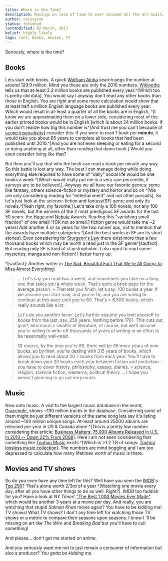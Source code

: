 ```yaml
---
title: Where is the Time?
description: Musings on lack of time to ever consume all the art available
author: rejuvyesh
status: finished
lastmodified: 02 March, 2013
belief: highly likely
tags: rant, books, movies, TV
---
```


Seriously, where is the time?

## Books

Lets start with books. A quick [Wolfram Alpha](http://www.wolframalpha.com/input/?i=Number+of+books+) search pegs the number at around 129.9 million.
Mind you these are only the 2010 numbers. [Wikipedia](http://en.wikipedia.org/wiki/Books_published_per_country_per_year) tells us that at-least 2.2 million books are published every year.^[Which too is pretty old data]. You would say I anyway don't read any other books than those in English. You are right and some more calculation would show that at least half a million English language books are published every year. Which would result in at-least a quarter of all the books are in English, ^[I know we are approximating them on a lower side, considering most of the earlier printed books would be in English.]which is about 34 million books. If you don't realize how big this number is^[And trust me you can't because of [scope insensitivity](http://en.wikipedia.org/wiki/Scope_neglect)] consider this: If you were to read 1 book per **minute**, it would take you about 65 years to complete all books that had been published until 2010.^[And you are not even sleeping or eating for a second or doing anything at all, other than _reading_ that damn book.] Would you even consider living like that?

But then you'll say that who the heck can read a book per minute any way. So this battle is lost any way. The best I can manage doing while doing everything else required to have some of "daily" social life would be one books a week ^[Which would really put me in a very rare percentile, if surveys are to be believed.]. Anyway we all have our favorite genres: some like fantasy, others science-fiction or mystery and horror and so on ^[We are only considering reading for "entertainment" and not other pursuits]. So let's just look at the science-fiction and fantasy(SF) genre and only its novels.^[Yeah right, my favorite.] Let's take only a 100 novels, nor any 100 SF novels, but the winners of the 2 most prestigious SF awards for the last 50 years: the [Hugo](http://en.wikipedia.org/wiki/Hugo%20Award) and [Nebula](http://en.wikipedia.org/wiki/Nebula%20Award) Awards. Reading this "vanishing small fraction" of one small ^[OK not so small.] fiction genre would take me ~2 years! Add another 4 or so years for the two runner ups, not to mention that the awards have multiple categories ^[And the best works in SF are its short stories]. Even considering for [Sturgeon's Law](http://en.wikipedia.org/wiki/Sturgeon's_Law) there exist more than a few thousand books which may be worth a read just in the SF genre^[sadfact]. But reading only SF is kind of claustrophobic. I also want to read some mysteries, manga and non-fiction! I better hurry up.

^[sadfact]: Another writer in [The Sad, Beautiful Fact That We're All Going To Miss Almost Everything](http://www.npr.org/blogs/monkeysee/2011/04/21/135508305/the-sad-beautiful-fact-that-were-all-going-to-miss-almost-everything):

> ... Let's say you read two a week, and sometimes you take on a long one that takes you a whole week. That's quite a brisk pace for the average person. > That lets you finish, let's say, 100 books a year. If we assume you start now, and you're 15, and you are willing to continue at this pace until you're 80. That's > 6,500 books, which really sounds like a lot.

> Let's do you another favor: Let's further assume you limit yourself to books from the last, say, 250 years. Nothing before 1761. This cuts out giant, enormous > swaths of literature, of course, but we'll assume you're willing to write off thousands of years of writing in an effort to be reasonably well-read.

> Of course, by the time you're 80, there will be 65 more years of new books, so by then, you're dealing with 315 years of books, which allows you to read about 20 > books from each year. You'll have to break down your 20 books each year between fiction and nonfiction – you have to cover history, philosophy, essays, diaries, > science, religion, science fiction, westerns, political theory ... I hope you weren't planning to go out very much.



## Music 

Now onto music. A visit to the largest music database in the world, [Gracenote](http://www.gracenote.com/), shows ~130 million tracks in the database. Considering some of them might be just different versions of the same song lets say it's listing around ~100 million unique songs. At-least around 25000 albums are released per year in US & Canada alone ^[This is a pretty low number considering this article: [Business Matters: 75,000 Albums Released In U.S. In 2010 -- Down 22% From 2009](http://www.billboard.com/biz/articles/news/1179201/business-matters-75000-albums-released-in-us-in-2010-down-22-from-2009)]. Here I am not even considering that something like [Touhou Music]() exists ^[Which is >1.2 TB of songs: [Touhou lossless music collection](http://www.tlmc.eu/)]. The numbers are mind boggling and I am too depressed to calculate how many lifetimes worth of music is there.

## Movies and TV shows

So do you even have any time left for this? Well have you seen the [IMDB](http://en.wikipedia.org/wiki/Internet%20Movie%20Database)'s [Top 250](http://www.imdb.com/chart/top)? That's alone worth 2/3rd of a year ^[Watching one movie every day, after all you have other things to do as well. Right?]. IMDB too faddish for you? Have a look at _NY Times_' ["The Best 1,000 Movies Ever Made"](http://www.nytimes.com/ref/movies/1000best.html) which would be another 3 years at a movie per day. And really, you are watching that stupid _Salman Khan_ movie again? You have to be kidding me!
TV shows! What TV shows? I don't any time left for watching those TV shows or a metric to compare their seasons upon seasons. I know I 'll be missing on art like _The Wire_ and _Breaking Bad_ but you'll have to cull something!

And please... don't get me started on anime.

And you seriously want me not to just remain a consumer of information but also a producer? _You gotta be kidding me_.   
